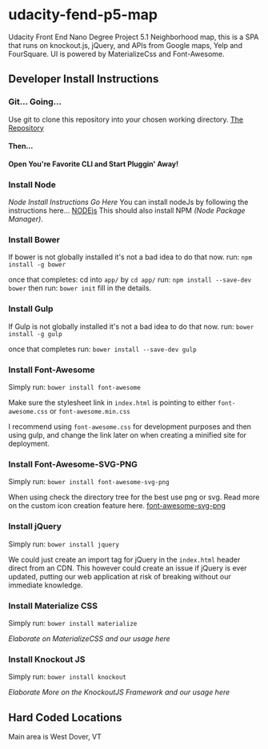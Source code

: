 # udacity-fend-p5-map
Udacity Front End Nano Degree Project 5.1 Neighborhood map, this is a SPA that runs on knockout.js, jQuery, and APIs from Google maps, Yelp and FourSquare. UI is powered by MaterializeCss and Font-Awesome.
## Developer Install Instructions
### Git... Going...
Use git to clone this repository into your chosen working directory.
[The Repository](https://github.com/mcarpenterjr/udacity-fend-p5-map.git)
#### Then...
**Open You're Favorite CLI and Start Pluggin' Away!**

### Install Node
_Node Install Instructions Go Here_
You can install nodeJs by following the instructions here...
[NODEjs](https://nodejs.org/en/download/)
This should also install NPM _(Node Package Manager)_.

### Install Bower
If bower is not globally installed it's not a bad idea to do that now.
run: `npm install -g bower`

once that completes:
cd into `app/` by `cd app/`
run: `npm install --save-dev bower`
then run: `bower init` fill in the details.

### Install Gulp
If Gulp is not globally installed it's not a bad idea to do that now.
run: `bower install -g gulp`

once that completes run: `bower install --save-dev gulp`

### Install Font-Awesome
Simply run: `bower install font-awesome`

Make sure the stylesheet link in `index.html` is pointing to either
`font-awesome.css` or `font-awesome.min.css`

I recommend using `font-awesome.css` for development purposes and then using gulp, and change the link later on when creating a minified site for deployment.
### Install Font-Awesome-SVG-PNG
Simply run: `bower install font-awesome-svg-png`

When using check the directory tree for the best use png or svg.
Read more on the custom icon creation feature here.
[font-awesome-svg-png](https://github.com/encharm/Font-Awesome-SVG-PNG/blob/master/README.md)

### Install jQuery
Simply run: `bower install jquery`

We could just create an import tag for jQuery in the `index.html`  header direct from an CDN. This however could create an issue if jQuery is ever updated, putting our web application at risk of breaking without our immediate knowledge.

### Install Materialize CSS
Simply run: `bower install materialize`

_Elaborate on MaterializeCSS and our usage here_
### Install Knockout JS
Simply run: `bower install knockout`

_Elaborate More on the KnockoutJS Framework and our usage here_
## Hard Coded Locations
Main area is West Dover, VT
